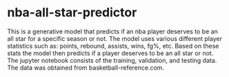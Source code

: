 # nba-all-star-predictor

This is a generative model that predicts if an nba player deserves to be an all star for a specific season or not. The model uses various different player statistics such as: points, rebound, assists, wins, fg%, etc. Based on these stats the model then predicts if a player deserves to be an all star or not. The jupyter notebook consists of the training, validation, and testing data. The data was obtained from basketball-reference.com. 
